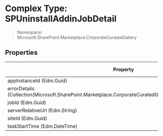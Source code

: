 # Complex Type: SPUninstallAddinJobDetail

> Namespace: Microsoft.SharePoint.Marketplace.CorporateCuratedGallery

## Properties

Property | SPO | SP 2019 | SP 2016 | SP 2013
----------|:---:|:-------:|:-------:|:-------:
appInstanceId (Edm.Guid) | ✅ | ❌ | ❌ | ❌
errorDetails (Collection(Microsoft.SharePoint.Marketplace.CorporateCuratedGallery.SPUninstallAddinErrorDetail)) | ✅ | ❌ | ❌ | ❌
jobId (Edm.Guid) | ✅ | ❌ | ❌ | ❌
serverRelativeUrl (Edm.String) | ✅ | ❌ | ❌ | ❌
siteId (Edm.Guid) | ✅ | ❌ | ❌ | ❌
taskStartTime (Edm.DateTime) | ✅ | ❌ | ❌ | ❌